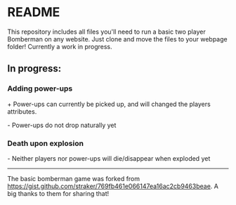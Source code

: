 # README
This repository includes all files you'll need to run a basic two player Bomberman on any website. Just clone and move the files to your webpage folder! Currently a work in progress.

## In progress:
### Adding power-ups
\+ Power-ups can currently be picked up, and will changed the players attributes.

\- Power-ups do not drop naturally yet

### Death upon explosion
\- Neither players nor power-ups will die/disappear when exploded yet

***

The basic bomberman game was forked from https://gist.github.com/straker/769fb461e066147ea16ac2cb9463beae. A big thanks to them for sharing that!
